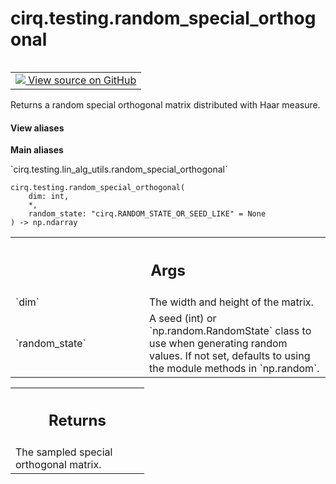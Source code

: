 <div itemscope itemtype="http://developers.google.com/ReferenceObject">
<meta itemprop="name" content="cirq.testing.random_special_orthogonal" />
<meta itemprop="path" content="Stable" />
</div>

# cirq.testing.random_special_orthogonal

<!-- Insert buttons and diff -->

<table class="tfo-notebook-buttons tfo-api" align="left">

<td>
  <a target="_blank" href="https://github.com/quantumlib/cirq/tree/master/cirq/testing/lin_alg_utils.py">
    <img src="https://www.tensorflow.org/images/GitHub-Mark-32px.png" />
    View source on GitHub
  </a>
</td>
</table>



Returns a random special orthogonal matrix distributed with Haar measure.

<section class="expandable">
  <h4 class="showalways">View aliases</h4>
  <p>
<b>Main aliases</b>
<p>`cirq.testing.lin_alg_utils.random_special_orthogonal`</p>
</p>
</section>

<pre class="devsite-click-to-copy prettyprint lang-py tfo-signature-link">
<code>cirq.testing.random_special_orthogonal(
    dim: int,
    *,
    random_state: "cirq.RANDOM_STATE_OR_SEED_LIKE" = None
) -> np.ndarray
</code></pre>



<!-- Placeholder for "Used in" -->


<!-- Tabular view -->
 <table class="responsive fixed orange">
<colgroup><col width="214px"><col></colgroup>
<tr><th colspan="2"><h2 class="add-link">Args</h2></th></tr>

<tr>
<td>
`dim`
</td>
<td>
The width and height of the matrix.
</td>
</tr><tr>
<td>
`random_state`
</td>
<td>
A seed (int) or `np.random.RandomState` class to use when
generating random values. If not set, defaults to using the module
methods in `np.random`.
</td>
</tr>
</table>



<!-- Tabular view -->
 <table class="responsive fixed orange">
<colgroup><col width="214px"><col></colgroup>
<tr><th colspan="2"><h2 class="add-link">Returns</h2></th></tr>
<tr class="alt">
<td colspan="2">
The sampled special orthogonal matrix.
</td>
</tr>

</table>

